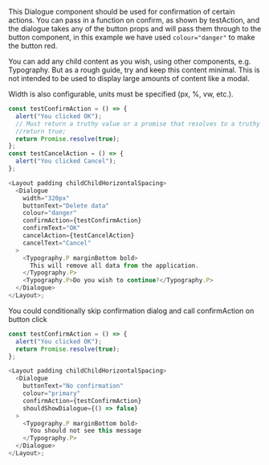 This Dialogue component should be used for confirmation of certain actions. You can pass in a function on confirm, as shown by testAction, and the dialogue takes any of the button props and will pass them through to the button component, in this example we have used `colour="danger"` to make the button red.

You can add any child content as you wish, using other components, e.g. Typography. But as a rough guide, try and keep this content minimal. This is not intended to be used to display large amounts of content like a modal.

Width is also configurable, units must be specified (px, %, vw, etc.).

```js
const testConfirmAction = () => {
  alert("You clicked OK");
  // Must return a truthy value or a promise that resolves to a truthy value in order to close the dialogue
  //return true;
  return Promise.resolve(true);
};
const testCancelAction = () => {
  alert("You clicked Cancel");
};

<Layout padding childChildHorizontalSpacing>
  <Dialogue
    width="320px"
    buttonText="Delete data"
    colour="danger"
    confirmAction={testConfirmAction}
    confirmText="OK"
    cancelAction={testCancelAction}
    cancelText="Cancel"
  >
    <Typography.P marginBottom bold>
      This will remove all data from the application.
    </Typography.P>
    <Typography.P>Do you wish to continue?</Typography.P>
  </Dialogue>
</Layout>;
```

You could conditionally skip confirmation dialog and call confirmAction on button click

```js
const testConfirmAction = () => {
  alert("You clicked OK");
  return Promise.resolve(true);
};

<Layout padding childChildHorizontalSpacing>
  <Dialogue
    buttonText="No confirmation"
    colour="primary"
    confirmAction={testConfirmAction}
    shouldShowDialogue={() => false}
  >
    <Typography.P marginBottom bold>
      You should not see this message
    </Typography.P>
  </Dialogue>
</Layout>;
```
